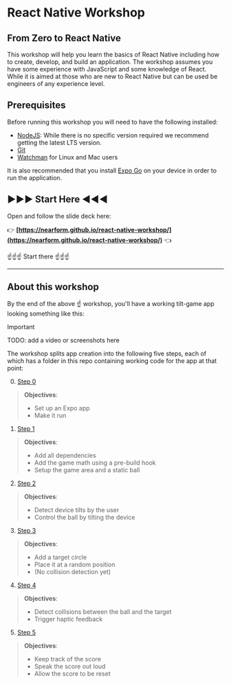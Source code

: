 # React Native Workshop

## From Zero to React Native

This workshop will help you learn the basics of React Native including how to create, develop, and build an application. The workshop assumes you have some experience with JavaScript and some knowledge of React. While it is aimed at those who are new to React Native but can be used be engineers of any experience level.

## Prerequisites

Before running this workshop you will need to have the following installed:

- [NodeJS](https://nodejs.org/): While there is no specific version required we recommend getting the latest LTS version.
- [Git](https://git-scm.com/)
- [Watchman](https://facebook.github.io/watchman/docs/install#buildinstall) for Linux and Mac users

It is also recommended that you install [Expo Go](https://expo.dev/client) on your device in order to run the application.

## ▶️▶️▶️ Start Here ◀️◀️◀️

Open and follow the slide deck here:

👉 **[https://nearform.github.io/react-native-workshop/](https://nearform.github.io/react-native-workshop/)** 👈

☝️☝️☝️ Start there ☝️☝️☝️

---

## About this workshop

By the end of the above ☝️ workshop, you'll have a working tilt-game app looking something like this:

> [!IMPORTANT]
> TODO: add a video or screenshots here

The workshop splits app creation into the following five steps, each of which has a folder in this repo containing working code for the app at that point:

 0. [Step 0](/step0)

> **Objectives**:
> - Set up an Expo app
> - Make it run

 1. [Step 1](/step1)

> **Objectives**:
> - Add all dependencies
> - Add the game math using a pre-build hook
> - Setup the game area and a static ball

 2. [Step 2](/step2)

> **Objectives**:
> - Detect device tilts by the user
> - Control the ball by tilting the device

 3. [Step 3](/step3)

> **Objectives**:
> - Add a target circle
> - Place it at a random position
> - (No collision detection yet)

 4. [Step 4](/step4)

> **Objectives**:
> - Detect collisions between the ball and the target
> - Trigger haptic feedback

 5. [Step 5](/step5)

> **Objectives**:
> - Keep track of the score
> - Speak the score out loud
> - Allow the score to be reset
